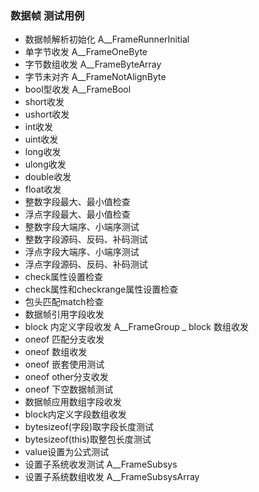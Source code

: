 ﻿### 数据帧 测试用例

- 数据帧解析初始化 A__FrameRunnerInitial
- 单字节收发 A__FrameOneByte
- 字节数组收发 A__FrameByteArray
- 字节未对齐 A__FrameNotAlignByte
- bool型收发 A__FrameBool
- short收发
- ushort收发
- int收发
- uint收发
- long收发
- ulong收发
- double收发
- float收发
- 整数字段最大、最小值检查
- 浮点字段最大、最小值检查
- 整数字段大端序、小端序测试
- 整数字段源码、反码、补码测试
- 浮点字段大端序、小端序测试
- 浮点字段源码、反码、补码测试
- check属性设置检查
- check属性和checkrange属性设置检查
- 包头匹配match检查
- 数据帧引用字段收发
- block 内定义字段收发 A__FrameGroup
_ block 数组收发
- oneof 匹配分支收发
- oneof 数组收发
- oneof 嵌套使用测试
- oneof other分支收发
- oneof 下空数据帧测试
- 数据帧应用数组字段收发
- block内定义字段数组收发
- bytesizeof(字段)取字段长度测试
- bytesizeof(this)取整包长度测试
- value设置为公式测试
- 设置子系统收发测试 A__FrameSubsys
- 设置子系统数组收发 A__FrameSubsysArray




